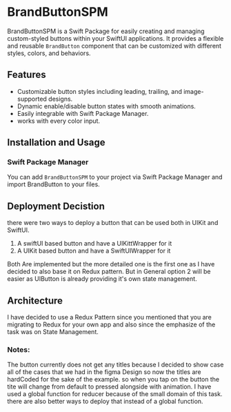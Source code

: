 # BrandButtonSPM

BrandButtonSPM is a Swift Package for easily creating and managing custom-styled buttons within your SwiftUI applications. It provides a flexible and reusable `BrandButton` component that can be customized with different styles, colors, and behaviors.

## Features

- Customizable button styles including leading, trailing, and image-supported designs.
- Dynamic enable/disable button states with smooth animations.
- Easily integrable with Swift Package Manager.
- works with every color input.
## Installation and Usage

### Swift Package Manager

You can add `BrandButtonSPM` to your project via Swift Package Manager and import BrandButton to your files.


## Deployment Decistion

there were two ways to deploy a button that can be used both in UIKit and SwiftUI. 
1. A swiftUI based button and have a UIKittWrapper for it
2. A UIKit based button and have a SwiftUIWrapper for it

Both Are implemented but the more detailed one is the first one as I have decided to also base it on Redux pattern.
But in General option 2 will be easier as UIButton is already providing it's own state management.

## Architecture

I have decided to use a Redux Pattern since you mentioned that you are migrating to Redux for your own app and also since the emphasize of the task was on State Management.

### Notes:
The button currently does not get any titles because I decided to show case all of the cases that we had in the figma Design so now the titles are hardCoded for the sake of the example. so when you tap on the button the tite will change from default to pressed alongside with animation.
I have used a global function for reducer because of the small domain of this task. there are also better ways to deploy that instead of a global function.





